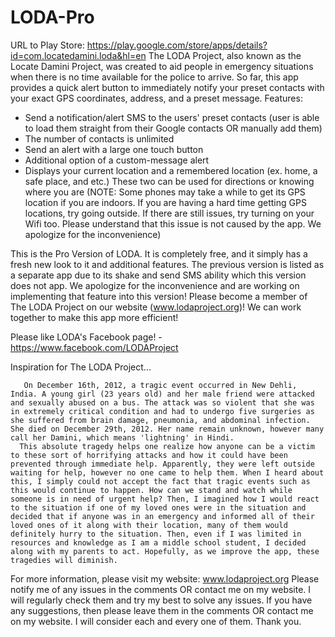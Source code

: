 # LODA-Pro
URL to Play Store: https://play.google.com/store/apps/details?id=com.locatedamini.loda&hl=en
The LODA Project, also known as the Locate Damini Project, was created to aid people in emergency situations when there is no time available for the police to arrive. So far, this app provides a quick alert button to immediately notify your preset contacts with your exact GPS coordinates, address, and a preset message.
Features:
- Send a notification/alert SMS to the users' preset contacts (user is able to load them straight from their Google contacts OR manually add them)
- The number of contacts is unlimited
- Send an alert with a large one touch button
- Additional option of a custom-message alert
- Displays your current location and a remembered location (ex. home, a safe place, and etc.) These two can be used for directions or knowing where you are
(NOTE: Some phones may take a while to get its GPS location if you are indoors. If you are having a hard time getting GPS locations, try going outside. If there are still issues, try turning on your Wifi too. Please understand that this issue is not caused by the app. We apologize for the inconvenience)

This is the Pro Version of LODA. It is completely free, and it simply has a fresh new look to it and additional features. The previous version is listed as a separate app due to its shake and send SMS ability which this version does not app. We apologize for the inconvenience and are working on implementing that feature into this version! 
Please become a member of The LODA Project on our website (www.lodaproject.org)! We can work together to make this app more efficient! 

Please like LODA's Facebook page! - https://www.facebook.com/LODAProject
 
 Inspiration for The LODA Project...

       On December 16th, 2012, a tragic event occurred in New Dehli, India. A young girl (23 years old) and her male friend were attacked and sexually abused on a bus. The attack was so violent that she was in extremely critical condition and had to undergo five surgeries as she suffered from brain damage, pneumonia, and abdominal infection. She died on December 29th, 2012. Her name remain unknown, however many call her Damini, which means 'lightning' in Hindi.
      This absolute tragedy helps one realize how anyone can be a victim to these sort of horrifying attacks and how it could have been prevented through immediate help. Apparently, they were left outside waiting for help, however no one came to help them. When I heard about this, I simply could not accept the fact that tragic events such as this would continue to happen. How can we stand and watch while someone is in need of urgent help? Then, I imagined how I would react to the situation if one of my loved ones were in the situation and decided that if anyone was in an emergency and informed all of their loved ones of it along with their location, many of them would definitely hurry to the situation. Then, even if I was limited in resources and knowledge as I am a middle school student, I decided along with my parents to act. Hopefully, as we improve the app, these tragedies will diminish.

For more information, please visit my website: www.lodaproject.org
Please notify me of any issues in the comments OR contact me on my website. I will regularly check them and try my best to solve any issues.
If you have any suggestions, then please leave them in the comments OR contact me on my website. I will consider each and every one of them.
Thank you.
